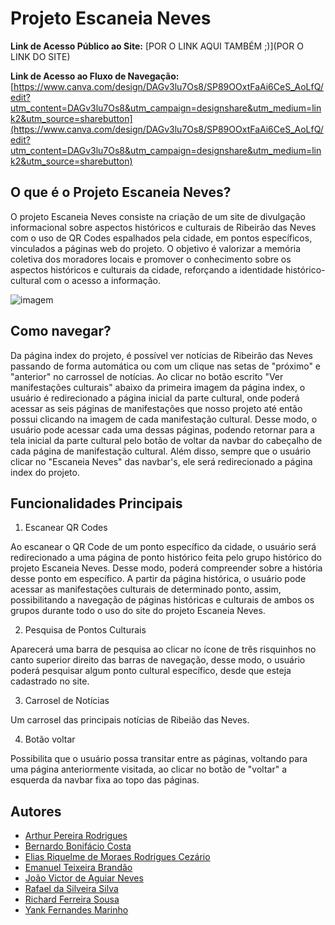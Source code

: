 # Projeto Escaneia Neves

**Link de Acesso Público ao Site:** [POR O LINK AQUI TAMBÉM ;)](POR O LINK DO SITE)

**Link de Acesso ao Fluxo de Navegação:** [https://www.canva.com/design/DAGv3lu7Os8/SP89OOxtFaAi6CeS_AoLfQ/edit?utm_content=DAGv3lu7Os8&utm_campaign=designshare&utm_medium=link2&utm_source=sharebutton](https://www.canva.com/design/DAGv3lu7Os8/SP89OOxtFaAi6CeS_AoLfQ/edit?utm_content=DAGv3lu7Os8&utm_campaign=designshare&utm_medium=link2&utm_source=sharebutton)

## O que é o Projeto Escaneia Neves?
O projeto Escaneia Neves consiste na criação de um site de divulgação informacional sobre aspectos históricos e culturais de Ribeirão das Neves com o uso de QR Codes espalhados pela cidade, em pontos específicos, vinculados a páginas web do projeto. O objetivo é valorizar a memória coletiva dos moradores locais e promover o conhecimento sobre os aspectos históricos e culturais da cidade, reforçando a identidade histórico-cultural com o acesso a informação.

![imagem](https://i.imgur.com/jEIg7MF.png)

## Como navegar?
Da página index do projeto, é possível ver notícias de Ribeirão das Neves passando de forma automática ou com um clique nas setas de "próximo" e "anterior" no carrossel de notícias. Ao clicar no botão escrito "Ver manifestações culturais" abaixo da primeira imagem da página index, o usuário é redirecionado a página inicial da parte cultural, onde poderá acessar as seis páginas de manifestações que nosso projeto até então possui clicando na imagem de cada manifestação cultural. Desse modo, o usuário pode acessar cada uma dessas páginas, podendo retornar para a tela inicial da parte cultural pelo botão de voltar da navbar do cabeçalho de cada página de manifestação cultural. Além disso, sempre que o usuário clicar no "Escaneia Neves" das navbar's, ele será redirecionado a página index do projeto.

## Funcionalidades Principais
1.	Escanear QR Codes

Ao escanear o QR Code de um ponto específico da cidade, o usuário será redirecionado a uma página de ponto histórico feita pelo grupo histórico do projeto Escaneia Neves. Desse modo, poderá compreender sobre a história desse ponto em específico. A partir da página histórica, o usuário pode acessar as manifestações culturais de determinado ponto, assim, possibilitando a navegação de páginas históricas e culturais de ambos os grupos durante todo o uso do site do projeto Escaneia Neves.

2. Pesquisa de Pontos Culturais

Aparecerá uma barra de pesquisa ao clicar no ícone de três risquinhos no canto superior direito das barras de navegação, desse modo, o usuário poderá pesquisar algum ponto cultural específico, desde que esteja cadastrado no site.

3. Carrosel de Notícias

Um carrosel das principais notícias de Ribeião das Neves.

4. Botão voltar

Possibilita que o usuário possa transitar entre as páginas, voltando para uma página anteriormente visitada, ao clicar no botão de "voltar" a esquerda da navbar fixa ao topo das páginas.

## Autores
*	[Arthur Pereira Rodrigues](https://github.com/Arthur16-P)
* [Bernardo Bonifácio Costa](https://github.com/Bernas001)
* [Elias Riquelme de Moraes Rodrigues Cezário](https://github.com/EliasRick)
* [Emanuel Teixeira Brandão](https://github.com/emanuel0-1)
* [João Victor de Aguiar Neves](https://github.com/Joao-AguiarN)
* [Rafael da Silveira Silva](https://github.com/fabiocheng1)
*	[Richard Ferreira Sousa](https://github.com/richardfsousa)
* [Yank Fernandes Marinho](https://github.com/Yankraft)

